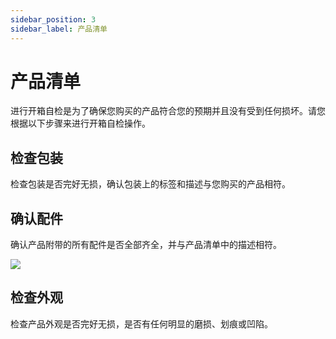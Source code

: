 ```yaml
---
sidebar_position: 3
sidebar_label: 产品清单
---
```


# 产品清单

进行开箱自检是为了确保您购买的产品符合您的预期并且没有受到任何损坏。请您根据以下步骤来进行开箱自检操作。

## 检查包装

检查包装是否完好无损，确认包装上的标签和描述与您购买的产品相符。

## 确认配件

确认产品附带的所有配件是否全部齐全，并与产品清单中的描述相符。

![](https://wiki-media-ef.oss-cn-hongkong.aliyuncs.com/docs/microbit/interesting-case/cutebot-fun-football-game-kit/cases-libraries/images/football-game-packing-list.png)

## 检查外观
检查产品外观是否完好无损，是否有任何明显的磨损、划痕或凹陷。
